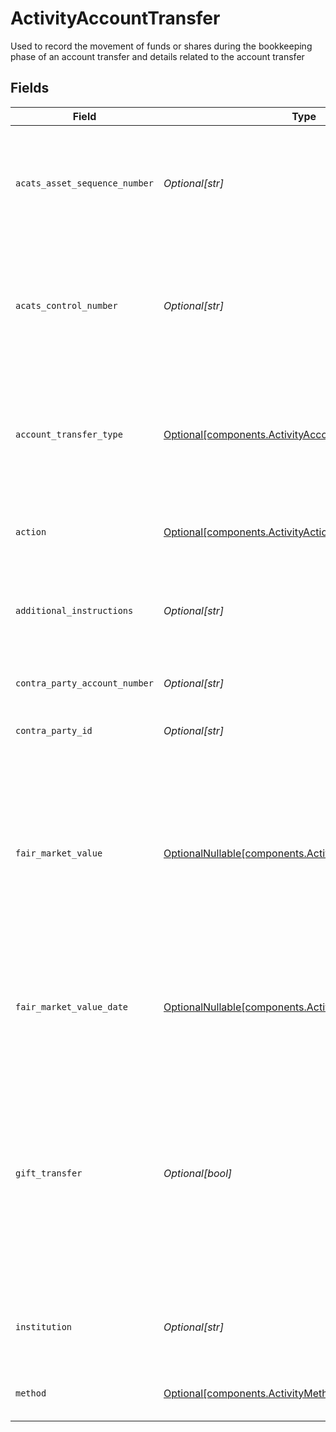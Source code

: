 # ActivityAccountTransfer

Used to record the movement of funds or shares during the bookkeeping phase of an account transfer and details related to the account transfer


## Fields

| Field                                                                                                                                                                             | Type                                                                                                                                                                              | Required                                                                                                                                                                          | Description                                                                                                                                                                       | Example                                                                                                                                                                           |
| --------------------------------------------------------------------------------------------------------------------------------------------------------------------------------- | --------------------------------------------------------------------------------------------------------------------------------------------------------------------------------- | --------------------------------------------------------------------------------------------------------------------------------------------------------------------------------- | --------------------------------------------------------------------------------------------------------------------------------------------------------------------------------- | --------------------------------------------------------------------------------------------------------------------------------------------------------------------------------- |
| `acats_asset_sequence_number`                                                                                                                                                     | *Optional[str]*                                                                                                                                                                   | :heavy_minus_sign:                                                                                                                                                                | Sequence number assigned by the DTCC ACATS transfer system for each asset transferred                                                                                             | 20240424178509                                                                                                                                                                    |
| `acats_control_number`                                                                                                                                                            | *Optional[str]*                                                                                                                                                                   | :heavy_minus_sign:                                                                                                                                                                | Unique Identifier generated by the NSCC ACATS when a transfer is initiated or submitted                                                                                           | 20240360002172                                                                                                                                                                    |
| `account_transfer_type`                                                                                                                                                           | [Optional[components.ActivityAccountTransferType]](../../models/components/activityaccounttransfertype.md)                                                                        | :heavy_minus_sign:                                                                                                                                                                | The type of asset movement being performed within the lifecycle of an account transfer process                                                                                    | FULL_ACCOUNT_TRANSFER                                                                                                                                                             |
| `action`                                                                                                                                                                          | [Optional[components.ActivityAction]](../../models/components/activityaction.md)                                                                                                  | :heavy_minus_sign:                                                                                                                                                                | Denotes whether the shares are incoming or outgoing                                                                                                                               | INCOMING                                                                                                                                                                          |
| `additional_instructions`                                                                                                                                                         | *Optional[str]*                                                                                                                                                                   | :heavy_minus_sign:                                                                                                                                                                | Free form text field containing additional information about a transaction                                                                                                        | Account Transfer instruction                                                                                                                                                      |
| `contra_party_account_number`                                                                                                                                                     | *Optional[str]*                                                                                                                                                                   | :heavy_minus_sign:                                                                                                                                                                | Account number at the contra firm                                                                                                                                                 | DBtvTOGIqBu5Pmz9Y14laM6G5jWTACMvwCV22nLYteo                                                                                                                                       |
| `contra_party_id`                                                                                                                                                                 | *Optional[str]*                                                                                                                                                                   | :heavy_minus_sign:                                                                                                                                                                | Contra party identifier                                                                                                                                                           | 9999                                                                                                                                                                              |
| `fair_market_value`                                                                                                                                                               | [OptionalNullable[components.ActivityFairMarketValue]](../../models/components/activityfairmarketvalue.md)                                                                        | :heavy_minus_sign:                                                                                                                                                                | Total value of the securities being transferred. Used for sponsored transfers activity to ensure cost basis is accurately moved with the assets to the new account                | {<br/>"value": "0.25"<br/>}                                                                                                                                                       |
| `fair_market_value_date`                                                                                                                                                          | [OptionalNullable[components.ActivityFairMarketValueDate]](../../models/components/activityfairmarketvaluedate.md)                                                                | :heavy_minus_sign:                                                                                                                                                                | Date from which the asset was valued and used in the fair market value calculation                                                                                                | {<br/>"day": 28,<br/>"month": 7,<br/>"year": 2025<br/>}                                                                                                                           |
| `gift_transfer`                                                                                                                                                                   | *Optional[bool]*                                                                                                                                                                  | :heavy_minus_sign:                                                                                                                                                                | Indicates whether the account transfer constitutes a gift for tax reporting purposes. Used by cost basis and tax systems to ensure proper tax treatment and reporting compliance. | false                                                                                                                                                                             |
| `institution`                                                                                                                                                                     | *Optional[str]*                                                                                                                                                                   | :heavy_minus_sign:                                                                                                                                                                | Contra party institution for the account transfer                                                                                                                                 | Schwab                                                                                                                                                                            |
| `method`                                                                                                                                                                          | [Optional[components.ActivityMethod]](../../models/components/activitymethod.md)                                                                                                  | :heavy_minus_sign:                                                                                                                                                                | The method used for the account transfer                                                                                                                                          | ACATS                                                                                                                                                                             |